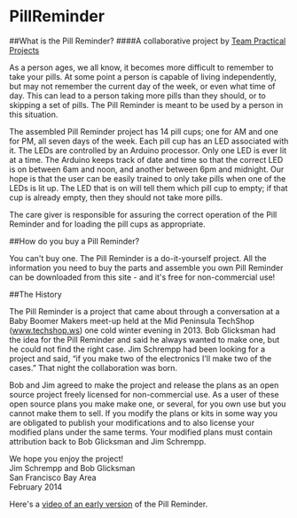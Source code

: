 # PillReminder
##What is the Pill Reminder?
####A collaborative project by [Team Practical Projects](https://github.com/TeamPracticalProjects) 

As a person ages, we all know, it becomes more difficult to remember to take your pills. At some point a person is capable of living independently, but may not remember the current day of the week, or even what time of day. This can lead to a person taking more pills than they should, or to skipping a set of pills. The Pill Reminder is meant to be used by a person in this situation.

The assembled Pill Reminder project has 14 pill cups; one for AM and one for PM, all seven days of the week. Each pill cup has an LED associated with it. The LEDs are controlled by an Arduino processor. Only one LED is ever lit at a time. The Arduino keeps track of date and time so that the correct LED is on between 6am and noon, and another between 6pm and midnight. Our hope is that the user can be easily trained to only take pills when one of the LEDs is lit up. The LED that is on will tell them which pill cup to empty; if that cup is already empty, then they should not take more pills.

The care giver is responsible for assuring the correct operation of the Pill Reminder and for loading the pill cups as appropriate.

##How do you buy a Pill Reminder?

You can't buy one. The Pill Reminder is a do-it-yourself project. All the information you need to buy the parts and assemble you own Pill Reminder can be downloaded from this site - and it's free for non-commercial use!

##The History

The Pill Reminder is a project that came about through a conversation at a Baby Boomer Makers meet-up held at the Mid Peninsula TechShop (www.techshop.ws) one cold winter evening in 2013. Bob Glicksman had the idea for the Pill Reminder and said he always wanted to make one, but he could not find the right case. Jim Schrempp had been looking for a project and said, “if you make two of the electronics I'll make two of the cases.” That night the collaboration was born.

Bob and Jim agreed to make the project and release the plans as an open source project freely licensed for non-commercial use. As a user of these open source plans you make make one, or several, for you own use but you cannot make them to sell. If you modify the plans or kits in some way you are obligated to publish your modifications and to also license your modified plans under the same terms. Your modified plans must contain attribution back to Bob Glicksman and Jim Schrempp.


We hope you enjoy the project!  
Jim Schrempp and Bob Glicksman  
San Francisco Bay Area  
February 2014

Here's a [video of an early version](https://www.youtube.com/watch?v=8NOZzQJS1Nk) of the Pill Reminder.
